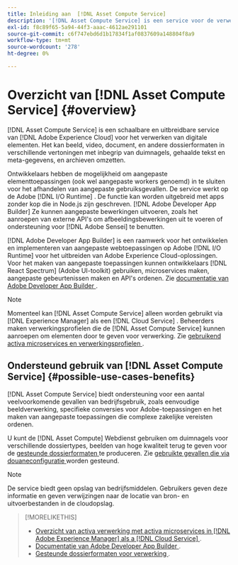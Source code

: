 ```yaml
---
title: Inleiding aan  [!DNL Asset Compute Service]
description: '[!DNL Asset Compute Service] is een service voor de verwerking van eigen middelen in de cloud die de complexiteit vermindert en de schaalbaarheid verbetert.'
exl-id: f8c89f65-5a94-44f3-aaac-4612ae291101
source-git-commit: c6f747ebd6d1b17834f1af0837609a148804f8a9
workflow-type: tm+mt
source-wordcount: '278'
ht-degree: 0%

---
```


# Overzicht van [!DNL Asset Compute Service] {#overview}

[!DNL Asset Compute Service] is een schaalbare en uitbreidbare service van [!DNL Adobe Experience Cloud] voor het verwerken van digitale elementen. Het kan beeld, video, document, en andere dossierformaten in verschillende vertoningen met inbegrip van duimnagels, gehaalde tekst en meta-gegevens, en archieven omzetten.

Ontwikkelaars hebben de mogelijkheid om aangepaste elementtoepassingen (ook wel aangepaste workers genoemd) in te sluiten voor het afhandelen van aangepaste gebruiksgevallen. De service werkt op de Adobe [!DNL I/O Runtime] . De functie kan worden uitgebreid met apps zonder kop die in Node.js zijn geschreven. [!DNL Adobe Developer App Builder] Ze kunnen aangepaste bewerkingen uitvoeren, zoals het aanroepen van externe API&#39;s om afbeeldingsbewerkingen uit te voeren of ondersteuning voor [!DNL Adobe Sensei] te benutten.

[!DNL Adobe Developer App Builder] is een raamwerk voor het ontwikkelen en implementeren van aangepaste webtoepassingen op Adobe [!DNL I/O Runtime] voor het uitbreiden van Adobe Experience Cloud-oplossingen. Voor het maken van aangepaste toepassingen kunnen ontwikkelaars [!DNL React Spectrum] (Adobe UI-toolkit) gebruiken, microservices maken, aangepaste gebeurtenissen maken en API&#39;s ordenen. Zie [ documentatie van Adobe Developer App Builder ](https://developer.adobe.com/app-builder/docs/overview/).

>[!NOTE]
>
>Momenteel kan [!DNL Asset Compute Service] alleen worden gebruikt via [!DNL Experience Manager] als een [!DNL Cloud Service] . Beheerders maken verwerkingsprofielen die de [!DNL Asset Compute Service] kunnen aanroepen om elementen door te geven voor verwerking. Zie [ gebruikend activa microservices en verwerkingsprofielen ](https://experienceleague.adobe.com/nl/docs/experience-manager-cloud-service/content/assets/manage/asset-microservices-configure-and-use).

## Ondersteund gebruik van [!DNL Asset Compute Service] {#possible-use-cases-benefits}

[!DNL Asset Compute Service] biedt ondersteuning voor een aantal veelvoorkomende gevallen van bedrijfsgebruik, zoals eenvoudige beeldverwerking, specifieke conversies voor Adobe-toepassingen en het maken van aangepaste toepassingen die complexe zakelijke vereisten ordenen.

U kunt de [!DNL Asset Compute] Webdienst gebruiken om duimnagels voor verschillende dossiertypes, beelden van hoge kwaliteit terug te geven voor de [ gesteunde dossierformaten ](https://experienceleague.adobe.com/nl/docs/experience-manager-cloud-service/content/assets/file-format-support) te produceren. Zie [ gebruikte gevallen die via douaneconfiguratie ](https://experienceleague.adobe.com/nl/docs/experience-manager-cloud-service/content/assets/manage/asset-microservices-configure-and-use) worden gesteund.

>[!NOTE]
>
>De service biedt geen opslag van bedrijfsmiddelen. Gebruikers geven deze informatie en geven verwijzingen naar de locatie van bron- en uitvoerbestanden in de cloudopslag.

<!-- TBD: Should this be mentioned in the docs?

|Asset Compute Service does not do this|Expectations from implementing client|
|---|---|
| Binary uploads or API-based asset ingestion. | Use other methods to ingest assets. |
| Store binaries or any persisted data across processing requests.| Each request is independent so treat it as a standalone request by sharing binary and processing instructions. |
| Store any configurations such as processing rules or settings for a user or an organization's account. | Add processing request to each request/instruction. |
| Direct event handling of asset creation events from storage systems and processing completed notifications, and errors. | Use [!DNL Adobe I/O] Events and other methods. |

-->

>[!MORELIKETHIS]
>
>* [ Overzicht van activa verwerking met activa microservices in  [!DNL Adobe Experience Manager]  als a  [!DNL Cloud Service] ](https://experienceleague.adobe.com/nl/docs/experience-manager-cloud-service/content/assets/asset-microservices-overview).
>* [ Documentatie van Adobe Developer App Builder ](https://developer.adobe.com/app-builder/docs/overview).
>* [ Gesteunde dossierformaten voor verwerking ](https://experienceleague.adobe.com/nl/docs/experience-manager-cloud-service/content/assets/file-format-support).

<!-- **TBD:**
* Clarify the service can only be used within AEM as Cloud Service. The docs provided as context for custom application developers. Not to be used as a standalone service.
  ** and API as that plays a role in custom applications (accepting standard params, invoking Nui itself in the future, etc. (this is an outlook))

* link to aem as cloud service docs on asset ingestion and customization with processing profiles.
-->
